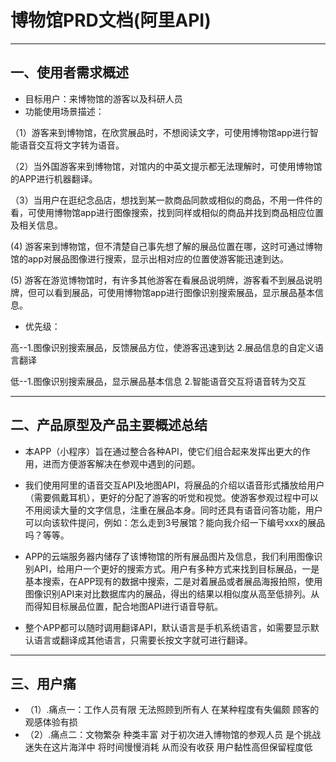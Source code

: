 
# 博物馆PRD文档(阿里API)
************
## 一、使用者需求概述
* 目标用户：来博物馆的游客以及科研人员
* 功能使用场景描述：

（1）游客来到博物馆，在欣赏展品时，不想阅读文字，可使用博物馆app进行智能语音交互将文字转为语音。

（2）当外国游客来到博物馆，对馆内的中英文提示都无法理解时，可使用博物馆的APP进行机器翻译。

（3）当用户在逛纪念品店，想找到某一款商品同款或相似的商品，不用一件件的看，可使用博物馆app进行图像搜索，找到同样或相似的商品并找到商品相应位置及相关信息。

 (4) 游客来到博物馆，但不清楚自己事先想了解的展品位置在哪，这时可通过博物馆的app对展品图像进行搜索，显示出相对应的位置使游客能迅速到达。

 (5) 游客在游览博物馆时，有许多其他游客在看展品说明牌，游客看不到展品说明牌，但可以看到展品，可使用博物馆app进行图像识别搜索展品，显示展品基本信息。

* 优先级：

高--1.图像识别搜索展品，反馈展品方位，使游客迅速到达
  2.展品信息的自定义语言翻译

低--1.图像识别搜索展品，显示展品基本信息
    2.智能语音交互将语音转为交互
****************
## 二、产品原型及产品主要概述总结
* 本APP（小程序）旨在通过整合各种API，使它们组合起来发挥出更大的作用，进而方便游客解决在参观中遇到的问题。

* 我们使用阿里的语音交互API及地图API，将展品的介绍以语音形式播放给用户（需要佩戴耳机），更好的分配了游客的听觉和视觉。使游客参观过程中可以不用阅读大量的文字信息，注重在展品本身。同时还具有语音问答功能，用户可以向该软件提问，例如：怎么走到3号展馆？能向我介绍一下编号xxx的展品吗？等等。

* APP的云端服务器内储存了该博物馆的所有展品图片及信息，我们利用图像识别API，给用户一个更好的搜索方式。用户有多种方式来找到目标展品，一是基本搜索，在APP现有的数据中搜索，二是对着展品或者展品海报拍照，使用图像识别API来对比数据库内的展品，得出的结果以相似度从高至低排列。从而得知目标展品位置，配合地图API进行语音导航。

* 整个APP都可以随时调用翻译API，默认语言是手机系统语言，如需要显示默认语言或翻译成其他语言，只需要长按文字就可进行翻译。

****************
## 三、用户痛
* （1）.痛点一：工作人员有限 无法照顾到所有人 在某种程度有失偏颇 顾客的观感体验有损
* （2）.痛点二：文物繁杂 种类丰富 对于初次进入博物馆的参观人员 是个挑战 迷失在这片海洋中 将时间慢慢消耗 从而没有收获 用户黏性高但保留程度低
